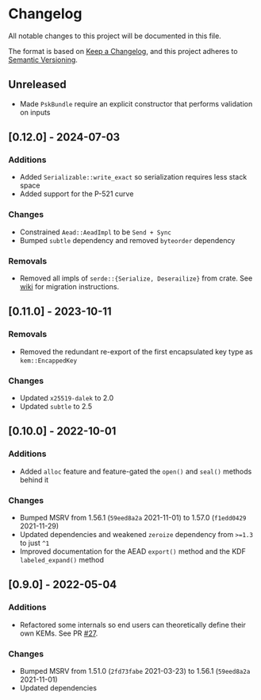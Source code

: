 # Changelog
All notable changes to this project will be documented in this file.

The format is based on [Keep a Changelog](https://keepachangelog.com/en/1.0.0/),
and this project adheres to [Semantic Versioning](https://semver.org/spec/v2.0.0.html).

## Unreleased

* Made `PskBundle` require an explicit constructor that performs validation on inputs

## [0.12.0] - 2024-07-03

### Additions

* Added `Serializable::write_exact` so serialization requires less stack space
* Added support for the P-521 curve

### Changes

* Constrained `Aead::AeadImpl` to be `Send + Sync`
* Bumped `subtle` dependency and removed `byteorder` dependency

### Removals

* Removed all impls of `serde::{Serialize, Deserailize}` from crate. See [wiki](https://github.com/rozbb/rust-hpke/wiki/Migrating-away-from-the-serde_impls-feature) for migration instructions.

## [0.11.0] - 2023-10-11

### Removals

* Removed the redundant re-export of the first encapsulated key type as `kem::EncappedKey`

### Changes

* Updated `x25519-dalek` to 2.0
* Updated `subtle` to 2.5

## [0.10.0] - 2022-10-01

### Additions
* Added `alloc` feature and feature-gated the `open()` and `seal()` methods behind it

### Changes
* Bumped MSRV from 1.56.1 (`59eed8a2a` 2021-11-01) to 1.57.0 (`f1edd0429` 2021-11-29)
* Updated dependencies and weakened `zeroize` dependency from `>=1.3` to just `^1`
* Improved documentation for the AEAD `export()` method and the KDF `labeled_expand()` method

## [0.9.0] - 2022-05-04

### Additions
* Refactored some internals so end users can theoretically define their own KEMs. See PR [#27](https://github.com/rozbb/rust-hpke/pull/27).

### Changes
* Bumped MSRV from 1.51.0 (`2fd73fabe` 2021-03-23) to 1.56.1 (`59eed8a2a` 2021-11-01)
* Updated dependencies
